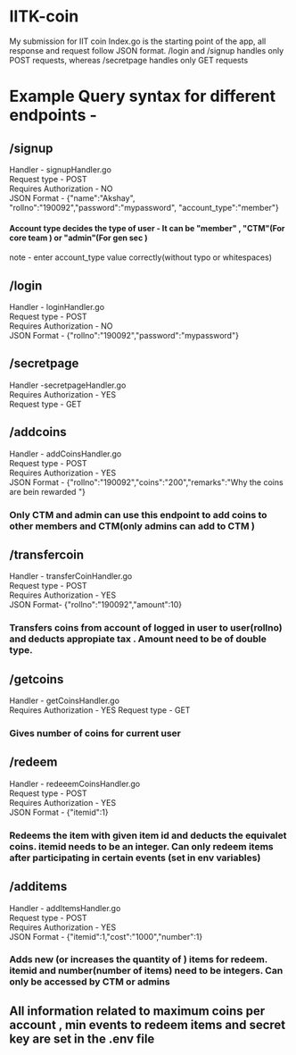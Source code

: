 # IITK-coin

My submission for IIT coin
Index.go is the starting point of the app, all response and request follow JSON format. /login and /signup handles only POST requests, whereas /secretpage handles only GET requests

# Example Query syntax for different endpoints -

## /signup

Handler - signupHandler.go <br>
Request type - POST <br>
Requires Authorization - NO<br>
JSON Format - {"name":"Akshay", "rollno":"190092","password":"mypassword",
"account_type":"member"}

#### Account type decides the type of user - It can be "member" , "CTM"(For core team ) or "admin"(For gen sec )

note - enter account_type value correctly(without typo or whitespaces)

## /login

Handler - loginHandler.go<br>
Request type - POST <br>
Requires Authorization - NO<br>
JSON Format - {"rollno":"190092","password":"mypassword"}

## /secretpage

Handler -secretpageHandler.go<br>
Requires Authorization - YES<br>
Request type - GET <br>

## /addcoins

Handler - addCoinsHandler.go<br>
Request type - POST <br>
Requires Authorization - YES<br>
JSON Format - {"rollno":"190092","coins":"200","remarks":"Why the coins are bein rewarded "}

### Only CTM and admin can use this endpoint to add coins to other members and CTM(only admins can add to CTM )

## /transfercoin

Handler - transferCoinHandler.go<br>
Request type - POST <br>
Requires Authorization - YES<br>
JSON Format- {"rollno":"190092","amount":10}

### Transfers coins from account of logged in user to user(rollno) and deducts appropiate tax . Amount need to be of double type.

## /getcoins

Handler - getCoinsHandler.go<br>
Requires Authorization - YES
Request type - GET <br>

### Gives number of coins for current user

## /redeem

Handler - redeeemCoinsHandler.go<br>
Request type - POST <br>
Requires Authorization - YES<br>
JSON Format - {"itemid":1}

### Redeems the item with given item id and deducts the equivalet coins. itemid needs to be an integer. Can only redeem items after participating in certain events (set in env variables)

## /additems

Handler - addItemsHandler.go<br>
Request type - POST <br>
Requires Authorization - YES<br>
JSON Format - {"itemid":1,"cost":"1000","number":1}

### Adds new (or increases the quantity of ) items for redeem. itemid and number(number of items) need to be integers. Can only be accessed by CTM or admins

## All information related to maximum coins per account , min events to redeem items and secret key are set in the .env file
